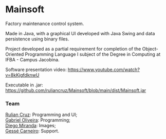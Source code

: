 # Mainsoft

Factory maintenance control system.

Made in Java, with a graphical UI developed with Java Swing and data persistence using binary files.

Project developed as a partial requirement for completion of the Object-Oriented Programming Language I subject of the Degree in Computing at IFBA - Campus Jacobina.

Software presentation video: https://www.youtube.com/watch?v=8kKjgfdknwU

Executable in .jar: https://github.com/ruliancruz/Mainsoft/blob/main/dist/Mainsoft.jar

### Team
<a href="https://github.com/ruliancruz">Rulian Cruz</a>: Programming and UI;
<br><a href="https://github.com/gacav-lab">Gabriel Oliveira</a>: Programming;
<br><a href="https://github.com/devdiegomiranda">Diego Miranda</a>: Images;
<br><a href="https://github.com/gessecarneiro">Gessé Carneiro</a>: Support.
